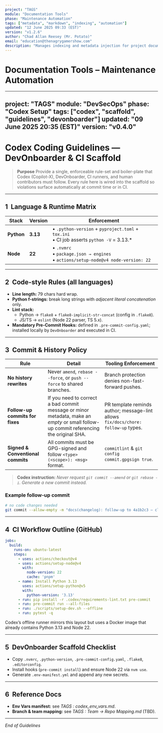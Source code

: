 ```yaml
---
project: "TAGS"
module: "Documentation Tools"
phase: "Maintenance Automation"
tags: ["metadata", "markdown", "indexing", "automation"]
updated: "12 June 2025 09:33 (EST)"
version: "v1.2.6"
author: "Chad Allan Reesey (Mr. Potato)"
email: "education@thenagrygamershow.com"
description: "Manages indexing and metadata injection for project documentation."
---
```


# Documentation Tools – Maintenance Automation
<!-- PATCHED v0.2.1 codex_scaffold docs guidelines copy -->

---
project: "TAGS"
module: "DevSecOps"
phase: "Codex Setup"
tags: ["codex", "scaffold", "guidelines", "devonboarder"]
updated: "09 June 2025 20:35 (EST)"
version: "v0.4.0"
-----------------

# Codex Coding Guidelines — DevOnboarder & CI Scaffold

> **Purpose**
> Provide a single, enforceable rule-set and boiler-plate that Codex (Copilot-X), DevOnboarder, CI runners, and human contributors must follow.
Every rule here is wired into the scaffold
so violations surface automatically at commit time or in CI.

---

## 1  Language & Runtime Matrix

| Stack      | Version  | Enforcement                                                                                    |
| ---------- | -------- | ---------------------------------------------------------------------------------------------- |
| **Python** | **3.13** | • `.python-version` + `pyproject.toml` + `tox.ini`  <br>• CI job asserts `python -V` = 3.13.* |
| **Node**   | **22**   | • `.nvmrc`  <br>• `package.json → engines`  <br>• `actions/setup-node@v4 node-version: 22`     |

---

## 2  Code-style Rules (all languages)

* **Line length:** 79 chars hard wrap.
* **Python f-strings:** break long strings with *adjacent literal concatenation* only.
* **Lint stack:**
  * Python → `flake8` + `flake8-implicit-str-concat` (config in `.flake8`).
  * JS/TS → `eslint` (Node 22 parser, TS 5.x).
* **Mandatory Pre-Commit Hooks:** defined in `.pre-commit-config.yaml`; installed locally by `DevOnboarder` and executed in CI.

---

## 3  Commit & History Policy

| Rule                              | Detail                                                                                                                                | Tooling Enforcement                                                                |
| --------------------------------- | ------------------------------------------------------------------------------------------------------------------------------------ | ---------------------------------------------------------------------------------- |
| **No history rewrites**           | Never `amend`, `rebase --force`, or `push --force` to shared branches.                                                                | Branch protection denies non-fast-forward pushes.                                  |
| **Follow-up commits for fixes**   | If you need to correct a bad commit message or minor metadata, make an *empty* or small follow-up commit referencing the original SHA. | PR template reminds author; message-lint allows `fix/docs/chore: follow-up` types. |
| **Signed & Conventional commits** | All commits must be GPG-signed and follow `<type>(<scope>): <msg>` format.                                                            | `commitlint` & `git config commit.gpgsign true`.                                   |

> **Codex instruction:** *Never request `git commit --amend` or `git rebase -i`.  Generate a new commit instead.*

### Example follow-up commit

```bash
# no code changes needed
git commit --allow-empty -m "docs(changelog): follow-up to 4a1b2c3 – clarify message"
```

---

## 4  CI Workflow Outline (GitHub)

```yaml
jobs:
  build:
    runs-on: ubuntu-latest
    steps:
      - uses: actions/checkout@v4
      - uses: actions/setup-node@v4
        with:
          node-version: 22
          cache: 'pnpm'
      - name: Install Python 3.13
        uses: actions/setup-python@v5
        with:
          python-version: '3.13'
      - run: pip install -r .codex/requirements-lint.txt pre-commit
      - run: pre-commit run --all-files
      - run: ./scripts/setup-dev.sh --offline
      - run: pytest -q
```

Codex’s offline runner mirrors this layout but uses a Docker image that already contains Python 3.13 and Node 22.

---

## 5  DevOnboarder Scaffold Checklist

* Copy `.nvmrc`, `.python-version`, `.pre-commit-config.yaml`, `.flake8`, `.editorconfig`.
* Install hooks (`pre-commit install`) and ensure Node 22 via `nvm use`.
* Generate `.env-manifest.yml` and append any new secrets.

---

## 6  Reference Docs

* **Env Vars manifest:** see *TAGS : codex_env_vars.md*.
* **Branch & team mapping:** see *TAGS : Team → Repo Mapping.md* (TBD).

---

*End of Guidelines*
